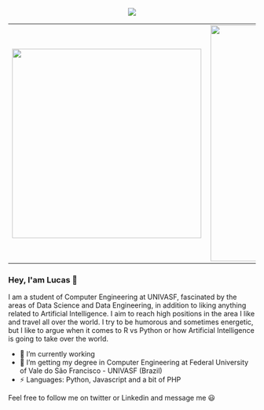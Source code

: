 <p align="center">
  <img src="https://img.shields.io/badge/LinkedIn-blue?style=flat&logo=linkedin&labelColor=blue">
</p>

<center>
  <table>
    <tr>
        <td><div /><img width="385px" align="left" src="https://github-readme-stats.vercel.app/api/top-langs/?username=LEMSantos&hide=html&layout=compact&theme=dracula" /></td>
        <td><img width="480px" align="left" src="https://github-readme-stats.vercel.app/api?username=LEMSantos&theme=dracula" /></td>
    </tr>   
  </table>
</center>

### Hey, I'am Lucas 👋

I am a student of Computer Engineering at UNIVASF, fascinated by the areas of Data Science and Data Engineering, in addition to liking anything related to Artificial Intelligence. I aim to reach high positions in the area I like and travel all over the world. I try to be humorous and sometimes energetic, but I like to argue when it comes to R vs Python or how Artificial Intelligence is going to take over the world.

<!--
**LEMSantos/LEMSantos** is a ✨ _special_ ✨ repository because its `README.md` (this file) appears on your GitHub profile.
-->

- 🔭 I’m currently working 
- 🌱 I’m getting my degree in Computer Engineering at Federal University of Vale do São Francisco - UNIVASF (Brazil)
- ⚡ Languages: Python, Javascript and a bit of PHP

Feel free to follow me on twitter or Linkedin and message me 😃
